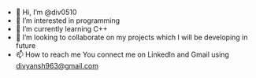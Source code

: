 - 👋 Hi, I’m @div0510
- 👀 I’m interested in programming
- 🌱 I’m currently learning C++
- 💞️ I’m looking to collaborate on my projects which I will be developing in future
- 📫 How to reach me You connect me on LinkedIn and Gmail using divyansh963@gmail.com

<!---
div0510/div0510 is a ✨ special ✨ repository because its `README.md` (this file) appears on your GitHub profile.
You can click the Preview link to take a look at your changes.
--->
